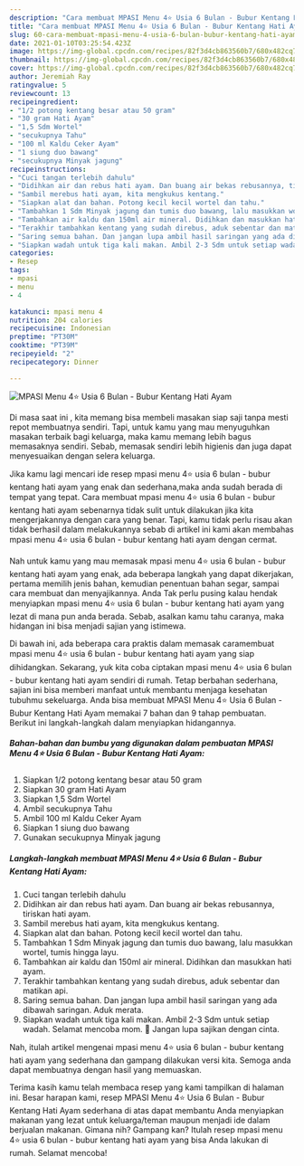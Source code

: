 ```yaml
---
description: "Cara membuat MPASI Menu 4⭐ Usia 6 Bulan - Bubur Kentang Hati Ayam yang nikmat Untuk Jualan"
title: "Cara membuat MPASI Menu 4⭐ Usia 6 Bulan - Bubur Kentang Hati Ayam yang nikmat Untuk Jualan"
slug: 60-cara-membuat-mpasi-menu-4-usia-6-bulan-bubur-kentang-hati-ayam-yang-nikmat-untuk-jualan
date: 2021-01-10T03:25:54.423Z
image: https://img-global.cpcdn.com/recipes/82f3d4cb863560b7/680x482cq70/mpasi-menu-4⭐-usia-6-bulan-bubur-kentang-hati-ayam-foto-resep-utama.jpg
thumbnail: https://img-global.cpcdn.com/recipes/82f3d4cb863560b7/680x482cq70/mpasi-menu-4⭐-usia-6-bulan-bubur-kentang-hati-ayam-foto-resep-utama.jpg
cover: https://img-global.cpcdn.com/recipes/82f3d4cb863560b7/680x482cq70/mpasi-menu-4⭐-usia-6-bulan-bubur-kentang-hati-ayam-foto-resep-utama.jpg
author: Jeremiah Ray
ratingvalue: 5
reviewcount: 13
recipeingredient:
- "1/2 potong kentang besar atau 50 gram"
- "30 gram Hati Ayam"
- "1,5 Sdm Wortel"
- "secukupnya Tahu"
- "100 ml Kaldu Ceker Ayam"
- "1 siung duo bawang"
- "secukupnya Minyak jagung"
recipeinstructions:
- "Cuci tangan terlebih dahulu"
- "Didihkan air dan rebus hati ayam. Dan buang air bekas rebusannya, tiriskan hati ayam."
- "Sambil merebus hati ayam, kita mengkukus kentang."
- "Siapkan alat dan bahan. Potong kecil kecil wortel dan tahu."
- "Tambahkan 1 Sdm Minyak jagung dan tumis duo bawang, lalu masukkan wortel, tumis hingga layu."
- "Tambahkan air kaldu dan 150ml air mineral. Didihkan dan masukkan hati ayam."
- "Terakhir tambahkan kentang yang sudah direbus, aduk sebentar dan matikan api."
- "Saring semua bahan. Dan jangan lupa ambil hasil saringan yang ada dibawah saringan. Aduk merata."
- "Siapkan wadah untuk tiga kali makan. Ambil 2-3 Sdm untuk setiap wadah. Selamat mencoba mom. 💞 Jangan lupa sajikan dengan cinta."
categories:
- Resep
tags:
- mpasi
- menu
- 4

katakunci: mpasi menu 4 
nutrition: 204 calories
recipecuisine: Indonesian
preptime: "PT30M"
cooktime: "PT39M"
recipeyield: "2"
recipecategory: Dinner

---
```



![MPASI Menu 4⭐ Usia 6 Bulan - Bubur Kentang Hati Ayam](https://img-global.cpcdn.com/recipes/82f3d4cb863560b7/680x482cq70/mpasi-menu-4⭐-usia-6-bulan-bubur-kentang-hati-ayam-foto-resep-utama.jpg)

Di masa  saat ini , kita memang bisa membeli masakan siap saji tanpa mesti repot membuatnya sendiri. Tapi, untuk kamu yang mau menyuguhkan masakan terbaik bagi keluarga, maka kamu memang lebih bagus memasaknya sendiri. Sebab, memasak sendiri lebih higienis dan juga dapat menyesuaikan dengan selera keluarga.

Jika kamu lagi mencari ide resep mpasi menu 4⭐ usia 6 bulan - bubur kentang hati ayam yang enak dan sederhana,maka anda sudah berada di tempat yang tepat. Cara membuat mpasi menu 4⭐ usia 6 bulan - bubur kentang hati ayam  sebenarnya tidak sulit untuk dilakukan jika kita mengerjakannya dengan cara yang benar. Tapi, kamu tidak perlu risau akan tidak berhasil dalam melakukannya 
sebab di artikel ini kami akan membahas mpasi menu 4⭐ usia 6 bulan - bubur kentang hati ayam dengan cermat.  



Nah untuk kamu yang mau memasak mpasi menu 4⭐ usia 6 bulan - bubur kentang hati ayam yang enak, ada beberapa langkah yang dapat dikerjakan, pertama memilih jenis bahan, kemudian penentuan bahan segar, sampai cara membuat dan menyajikannya. Anda Tak perlu pusing kalau hendak menyiapkan mpasi menu 4⭐ usia 6 bulan - bubur kentang hati ayam yang lezat di mana pun anda berada. Sebab, asalkan kamu  tahu caranya, maka hidangan ini bisa menjadi sajian yang istimewa.

Di bawah ini, ada beberapa cara praktis  dalam memasak caramembuat mpasi menu 4⭐ usia 6 bulan - bubur kentang hati ayam yang siap dihidangkan. Sekarang, yuk kita coba ciptakan mpasi menu 4⭐ usia 6 bulan - bubur kentang hati ayam sendiri di rumah. Tetap berbahan sederhana, sajian ini bisa memberi manfaat untuk membantu menjaga kesehatan tubuhmu sekeluarga. Anda bisa membuat MPASI Menu 4⭐ Usia 6 Bulan - Bubur Kentang Hati Ayam memakai 7 bahan dan 9 tahap pembuatan. Berikut ini langkah-langkah dalam menyiapkan hidangannya.

<!--inarticleads1-->

##### Bahan-bahan dan bumbu yang digunakan dalam pembuatan MPASI Menu 4⭐ Usia 6 Bulan - Bubur Kentang Hati Ayam:

1. Siapkan 1/2 potong kentang besar atau 50 gram
1. Siapkan 30 gram Hati Ayam
1. Siapkan 1,5 Sdm Wortel
1. Ambil secukupnya Tahu
1. Ambil 100 ml Kaldu Ceker Ayam
1. Siapkan 1 siung duo bawang
1. Gunakan secukupnya Minyak jagung




<!--inarticleads2-->

##### Langkah-langkah membuat MPASI Menu 4⭐ Usia 6 Bulan - Bubur Kentang Hati Ayam:

1. Cuci tangan terlebih dahulu
1. Didihkan air dan rebus hati ayam. Dan buang air bekas rebusannya, tiriskan hati ayam.
1. Sambil merebus hati ayam, kita mengkukus kentang.
1. Siapkan alat dan bahan. Potong kecil kecil wortel dan tahu.
1. Tambahkan 1 Sdm Minyak jagung dan tumis duo bawang, lalu masukkan wortel, tumis hingga layu.
1. Tambahkan air kaldu dan 150ml air mineral. Didihkan dan masukkan hati ayam.
1. Terakhir tambahkan kentang yang sudah direbus, aduk sebentar dan matikan api.
1. Saring semua bahan. Dan jangan lupa ambil hasil saringan yang ada dibawah saringan. Aduk merata.
1. Siapkan wadah untuk tiga kali makan. Ambil 2-3 Sdm untuk setiap wadah. Selamat mencoba mom. 💞 Jangan lupa sajikan dengan cinta.




Nah, itulah artikel mengenai  mpasi menu 4⭐ usia 6 bulan - bubur kentang hati ayam  yang sederhana dan gampang dilakukan versi kita. Semoga anda dapat membuatnya dengan hasil yang memuaskan. 

Terima kasih kamu telah membaca resep yang kami tampilkan di halaman ini. Besar harapan kami, resep  MPASI Menu 4⭐ Usia 6 Bulan - Bubur Kentang Hati Ayam sederhana di atas dapat membantu Anda menyiapkan makanan yang lezat untuk keluarga/teman maupun menjadi ide dalam berjualan makanan. Gimana nih? Gampang kan? Itulah resep mpasi menu 4⭐ usia 6 bulan - bubur kentang hati ayam yang bisa Anda lakukan di rumah. Selamat mencoba!

